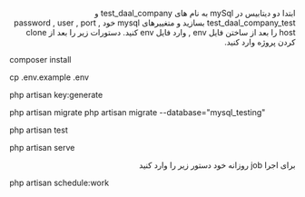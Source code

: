 <p dir="rtl">
ابتدا دو دیتابیس در mySql به نام های test_daal_company و test_daal_company_test   بسازید و متغییرهای mysql خود password , user , port , host را  بعد از ساختن فایل  env ,  وارد فایل  env  کنید.
دستورات زیر را بعد از clone کردن پروژه وارد کنید.
</p>

composer install

cp .env.example .env

php artisan key:generate

php artisan migrate
php artisan migrate --database="mysql_testing"

php artisan test

php artisan serve

<p dir="rtl">
برای اجرا job روزانه خود دستور زیر را وارد کنید
</p>
php artisan schedule:work
